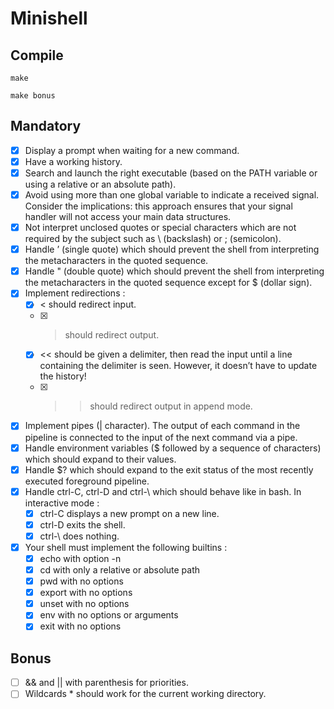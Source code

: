 # Minishell

## Compile

```
make
```
```
make bonus
```

## Mandatory

- [x] Display a prompt when waiting for a new command.
- [x] Have a working history.
- [x] Search and launch the right executable (based on the PATH variable or using a
relative or an absolute path). 
- [x] Avoid using more than one global variable to indicate a received signal. Consider
the implications: this approach ensures that your signal handler will not access your
main data structures.
- [x] Not interpret unclosed quotes or special characters which are not required by the
subject such as \ (backslash) or ; (semicolon).
- [x] Handle ’ (single quote) which should prevent the shell from interpreting the metacharacters in the quoted sequence.
- [x] Handle " (double quote) which should prevent the shell from interpreting the metacharacters in the quoted sequence except for $ (dollar sign).
- [x] Implement redirections :
	- [x] < should redirect input.
	- [x] > should redirect output.
	- [x] << should be given a delimiter, then read the input until a line containing the
delimiter is seen. However, it doesn’t have to update the history!
	- [x] >> should redirect output in append mode.
- [x] Implement pipes (| character). The output of each command in the pipeline is
connected to the input of the next command via a pipe.
- [x] Handle environment variables ($ followed by a sequence of characters) which
should expand to their values.
- [x] Handle $? which should expand to the exit status of the most recently executed
foreground pipeline.
- [x] Handle ctrl-C, ctrl-D and ctrl-\ which should behave like in bash. In interactive mode :
	- [x] ctrl-C displays a new prompt on a new line.
	- [x] ctrl-D exits the shell.
	- [x] ctrl-\ does nothing.
- [x] Your shell must implement the following builtins :
	- [x] echo with option -n
	- [x] cd with only a relative or absolute path
	- [x] pwd with no options
	- [x] export with no options
	- [x] unset with no options
	- [x] env with no options or arguments
	- [x] exit with no options

## Bonus

- [ ] && and || with parenthesis for priorities.
- [ ] Wildcards * should work for the current working directory.
